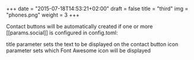 +++
date = "2015-07-18T14:53:21+02:00"
draft = false
title = "third"
img = "phones.png"
weight = 3
+++

Contact buttons will be automatically created if one or more [[params.social]] is configured in config.toml:

title parameter sets the text to be displayed on the contact button
icon parameter sets which Font Awesome icon will be displayed
